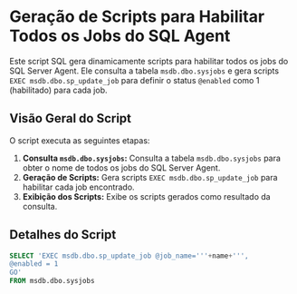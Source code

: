 # Geração de Scripts para Habilitar Todos os Jobs do SQL Agent

Este script SQL gera dinamicamente scripts para habilitar todos os jobs do SQL Server Agent. Ele consulta a tabela `msdb.dbo.sysjobs` e gera scripts `EXEC msdb.dbo.sp_update_job` para definir o status `@enabled` como 1 (habilitado) para cada job.

## Visão Geral do Script

O script executa as seguintes etapas:

1.  **Consulta `msdb.dbo.sysjobs`:** Consulta a tabela `msdb.dbo.sysjobs` para obter o nome de todos os jobs do SQL Server Agent.
2.  **Geração de Scripts:** Gera scripts `EXEC msdb.dbo.sp_update_job` para habilitar cada job encontrado.
3.  **Exibição dos Scripts:** Exibe os scripts gerados como resultado da consulta.

## Detalhes do Script

```sql
SELECT 'EXEC msdb.dbo.sp_update_job @job_name='''+name+''',
@enabled = 1
GO'
FROM msdb.dbo.sysjobs
